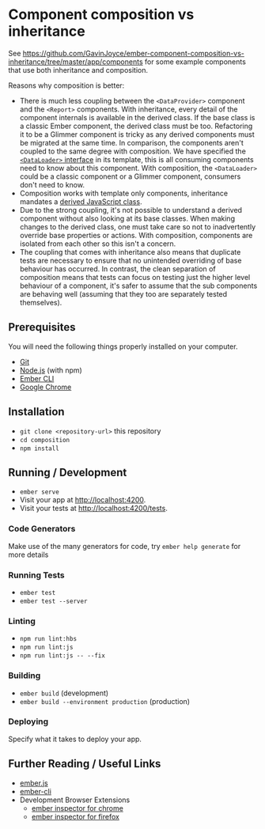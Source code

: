 # Component composition vs inheritance

See https://github.com/GavinJoyce/ember-component-composition-vs-inheritance/tree/master/app/components for some example components that use both inheritance and composition.

Reasons why composition is better:

 * There is much less coupling between the `<DataProvider>` component and the `<Report>` components. With inheritance, every detail of the component internals is available in the derived class. If the base class is a classic Ember component, the derived class must be too. Refactoring it to be a Glimmer component is tricky as any derived components must be migrated at the same time. In comparison, the components aren't coupled to the same degree with composition. We have specified the [`<DataLoader>` interface](https://github.com/GavinJoyce/ember-component-composition-vs-inheritance/blob/master/app/components/composition/data-loader.hbs) in its template, this is all consuming components need to know about this component. With composition, the `<DataLoader>` could be a classic component or a Glimmer component, consumers don't need to know.
  * Composition works with template only components, inheritance mandates a [derived JavaScript class](https://github.com/GavinJoyce/ember-component-composition-vs-inheritance/blob/master/app/components/inheritance/report1.js).
  * Due to the strong coupling, it's not possible to understand a derived component without also looking at its base classes. When making changes to the derived class, one must take care so not to inadvertently override base properties or actions. With composition, components are isolated from each other so this isn't a concern.
  * The coupling that comes with inheritance also means that duplicate tests are necessary to ensure that no unintended overriding of base behaviour has occurred. In contrast, the clean separation of composition means that tests can focus on testing just the higher level behaviour of a component, it's safer to assume that the sub components are behaving well (assuming that they too are separately tested themselves).

## Prerequisites

You will need the following things properly installed on your computer.

- [Git](https://git-scm.com/)
- [Node.js](https://nodejs.org/) (with npm)
- [Ember CLI](https://ember-cli.com/)
- [Google Chrome](https://google.com/chrome/)

## Installation

- `git clone <repository-url>` this repository
- `cd composition`
- `npm install`

## Running / Development

- `ember serve`
- Visit your app at [http://localhost:4200](http://localhost:4200).
- Visit your tests at [http://localhost:4200/tests](http://localhost:4200/tests).

### Code Generators

Make use of the many generators for code, try `ember help generate` for more details

### Running Tests

- `ember test`
- `ember test --server`

### Linting

- `npm run lint:hbs`
- `npm run lint:js`
- `npm run lint:js -- --fix`

### Building

- `ember build` (development)
- `ember build --environment production` (production)

### Deploying

Specify what it takes to deploy your app.

## Further Reading / Useful Links

- [ember.js](https://emberjs.com/)
- [ember-cli](https://ember-cli.com/)
- Development Browser Extensions
  - [ember inspector for chrome](https://chrome.google.com/webstore/detail/ember-inspector/bmdblncegkenkacieihfhpjfppoconhi)
  - [ember inspector for firefox](https://addons.mozilla.org/en-US/firefox/addon/ember-inspector/)

